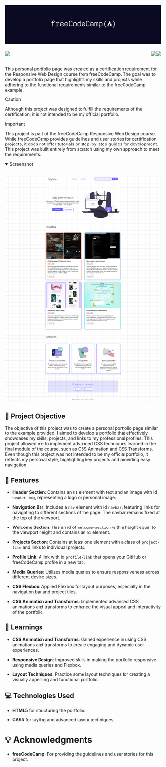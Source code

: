 # <img src="https://raw.githubusercontent.com/dsbfelipe/readme-banners/main/images/freecodecamp.png">

<img align="left" src="https://img.shields.io/badge/freecodecamp-27273D?style=for-the-badge&logo=freecodecamp&logoColor=white"><img align="right" src="https://img.shields.io/badge/CSS3-1572B6?style=for-the-badge&logo=css3&logoColor=white"><img align="right" src="https://img.shields.io/badge/HTML5-E34F26?style=for-the-badge&logo=html5&logoColor=white">

<br>
<br>

This personal portfolio page was created as a certification requirement for the Responsive Web Design course from freeCodeCamp. The goal was to develop a portfolio page that highlights my skills and projects while adhering to the functional requirements similar to the freeCodeCamp example. 

> [!CAUTION]
> Although this project was designed to fulfill the requirements of the certification, it is not intended to be my official portfolio.

> [!IMPORTANT]
> This project is part of the freeCodeCamp Responsive Web Design course. While freeCodeCamp provides guidelines and user stories for certification projects, it does not offer tutorials or step-by-step guides for development. This project was built entirely from scratch using my own approach to meet the requirements.

<details open>
<summary>
 Screenshot
</summary> <br />

   ![Project's screenshot](images/desktop-screenshot.png) 
</details>

## 📝 Project Objective

The objective of this project was to create a personal portfolio page similar to the example provided. I aimed to develop a portfolio that effectively showcases my skills, projects, and links to my professional profiles. This project allowed me to implement advanced CSS techniques learned in the final module of the course, such as CSS Animation and CSS Transforms. Even though this project was not intended to be my official portfolio, it reflects my personal style, highlighting key projects and providing easy navigation.

## 🔧 Features

- **Header Section**: Contains an `h1` element with text and an image with id `header-img`, representing a logo or personal image.

- **Navigation Bar**: Includes a `nav` element with id `navbar`, featuring links for navigating to different sections of the page. The navbar remains fixed at the top of the viewport.

- **Welcome Section**: Has an id of `welcome-section` with a height equal to the viewport height and contains an `h1` element.

- **Projects Section**: Contains at least one element with a class of `project-tile` and links to individual projects.

- **Profile Link**: A link with id `profile-link` that opens your GitHub or freeCodeCamp profile in a new tab.

- **Media Queries**: Utilizes media queries to ensure responsiveness across different device sizes.

- **CSS Flexbox**: Applied Flexbox for layout purposes, especially in the navigation bar and project tiles.

- **CSS Animation and Transforms**: Implemented advanced CSS animations and transforms to enhance the visual appeal and interactivity of the portfolio.

## 📖 Learnings

- **CSS Animation and Transforms**: Gained experience in using CSS animations and transforms to create engaging and dynamic user experiences.

- **Responsive Design**: Improved skills in making the portfolio responsive using media queries and Flexbox.

- **Layout Techniques**: Practice some layout techniques for creating a visually appealing and functional portfolio.

## 💻 Technologies Used

- **HTML5** for structuring the portfolio.

- **CSS3** for styling and advanced layout techniques.

# 💡 Acknowledgments

- **freeCodeCamp**: For providing the guidelines and user stories for this project.

